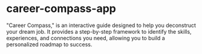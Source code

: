 # career-compass-app
"Career Compass," is an interactive guide designed to help you deconstruct your dream job. It provides a step-by-step framework to identify the skills, experiences, and connections you need, allowing you to build a personalized roadmap to success.
